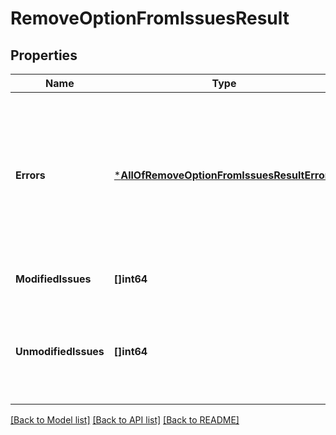 # RemoveOptionFromIssuesResult

## Properties
Name | Type | Description | Notes
------------ | ------------- | ------------- | -------------
**Errors** | [***AllOfRemoveOptionFromIssuesResultErrors**](AllOfRemoveOptionFromIssuesResultErrors.md) | A collection of errors related to unchanged issues. The collection size is limited, which means not all errors may be returned. | [optional] [default to null]
**ModifiedIssues** | **[]int64** | The IDs of the modified issues. | [optional] [default to null]
**UnmodifiedIssues** | **[]int64** | The IDs of the unchanged issues, those issues where errors prevent modification. | [optional] [default to null]

[[Back to Model list]](../README.md#documentation-for-models) [[Back to API list]](../README.md#documentation-for-api-endpoints) [[Back to README]](../README.md)

